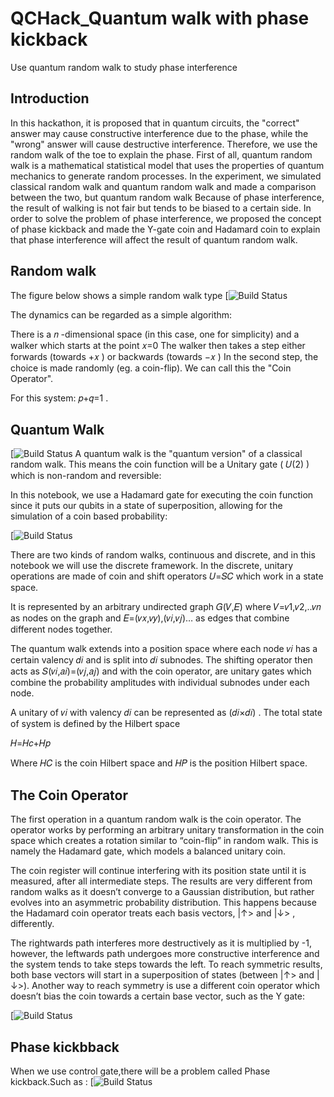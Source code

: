 # QCHack_Quantum walk with phase kickback
Use quantum random walk to study phase interference
## Introduction
In this hackathon, it is proposed that in quantum circuits, the "correct" answer may cause constructive interference due to the phase, while the "wrong" answer will cause destructive interference. Therefore, we use the random walk of the toe to explain the phase. First of all, quantum random walk is a mathematical statistical model that uses the properties of quantum mechanics to generate random processes. In the experiment, we simulated classical random walk and quantum random walk and made a comparison between the two, but quantum random walk Because of phase interference, the result of walking is not fair but tends to be biased to a certain side. In order to solve the problem of phase interference, we proposed the concept of phase kickback and made the Y-gate coin and Hadamard coin to explain that phase interference will affect the result of quantum random walk.

## Random walk

The figure below shows a simple random walk type
[![Build Status](https://i.ibb.co/2NC2pvd/Random-Walk.png)

The dynamics can be regarded as a simple algorithm:

There is a  𝑛 -dimensional space (in this case, one for simplicity) and a walker which starts at the point  𝑥=0 
The walker then takes a step either forwards (towards  +𝑥 ) or backwards (towards  −𝑥 )
In the second step, the choice is made randomly (eg. a coin-flip). We can call this the "Coin Operator".

For this system:  𝑝+𝑞=1 .


## Quantum Walk

[![Build Status](https://i.ibb.co/3Ry0hXs/image.png)
A quantum walk is the "quantum version" of a classical random walk. This means the coin function will be a Unitary gate ( 𝑈(2) ) which is non-random and reversible:

                                                                
In this notebook, we use a Hadamard gate for executing the coin function since it puts our qubits in a state of superposition, allowing for the simulation of a coin based probability:

[![Build Status](https://i.ibb.co/yQv7k3L/image.png)

There are two kinds of random walks, continuous and discrete, and in this notebook we will use the discrete framework. In the discrete, unitary operations are made of coin and shift operators  𝑈=𝑆𝐶  which work in a state space.

It is represented by an arbitrary undirected graph  𝐺(𝑉,𝐸)  where  𝑉=𝑣1,𝑣2,..𝑣𝑛  as nodes on the graph and  𝐸=(𝑣𝑥,𝑣𝑦),(𝑣𝑖,𝑣𝑗)…  as edges that combine different nodes together.

The quantum walk extends into a position space where each node  𝑣𝑖  has a certain valency  𝑑𝑖  and is split into  𝑑𝑖  subnodes. The shifting operator then acts as  𝑆(𝑣𝑖,𝑎𝑖)=(𝑣𝑗,𝑎𝑗)  and with the coin operator, are unitary gates which combine the probability amplitudes with individual subnodes under each node.

A unitary of  𝑣𝑖  with valency  𝑑𝑖  can be represented as  (𝑑𝑖×𝑑𝑖) . The total state of system is defined by the Hilbert space

𝐻=𝐻𝑐+𝐻𝑝
 
Where  𝐻𝐶  is the coin Hilbert space and  𝐻𝑃  is the position Hilbert space.





## The Coin Operator
The first operation in a quantum random walk is the coin operator. The operator works by performing an arbitrary unitary transformation in the coin space which creates a rotation similar to “coin-flip” in random walk. This is namely the Hadamard gate, which models a balanced unitary coin.

The coin register will continue interfering with its position state until it is measured, after all intermediate steps. The results are very different from random walks as it doesn’t converge to a Gaussian distribution, but rather evolves into an asymmetric probability distribution. This happens because the Hadamard coin operator treats each basis vectors, |↑> and |↓> , differently.

The rightwards path interferes more destructively as it is multiplied by -1, however, the leftwards path undergoes more constructive interference and the system tends to take steps towards the left. To reach symmetric results, both base vectors will start in a superposition of states (between |↑> and |↓>). Another way to reach symmetry is use a different coin operator which doesn’t bias the coin towards a certain base vector, such as the Y gate:

[![Build Status](https://i.ibb.co/Jd1L9yF/image.png)

## Phase kickbback

When we use control gate,there will be a problem called Phase kickback.Such as :
[![Build Status](https://miro.medium.com/max/875/1*XbUpprATbTvB_nGyZfcU1A.png)

